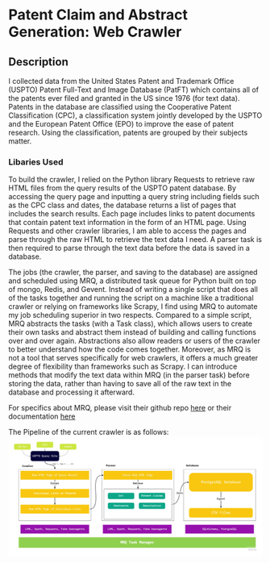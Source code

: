 # Patent Claim and Abstract Generation: Web Crawler
## Description
I collected data from the United States Patent and Trademark Office (USPTO) Patent Full-Text and Image Database (PatFT) which contains all of the patents ever filed and granted in the US since 1976 (for text data). Patents in the database are classified using the Cooperative Patent Classification (CPC), a classification system jointly developed by the USPTO and the European Patent Office (EPO) to improve the ease of patent research. Using the classification, patents are grouped by their subjects matter.

### Libaries Used
To build the crawler, I relied on the Python library Requests to retrieve raw HTML files from the query results of the USPTO patent database. By accessing the query page and inputting a query string including fields such as the CPC class and dates, the database returns a list of pages that includes the search results. Each page includes links to patent documents that contain patent text information in the form of an HTML page. Using Requests and other crawler libraries, I am able to access the pages and parse through the raw HTML to retrieve the text data I need. A parser task is then required to parse through the text data before the data is saved in a database. 

The jobs (the crawler, the parser, and saving to the database) are assigned and scheduled using MRQ, a distributed task queue for Python built on top of mongo, Redis, and Gevent. Instead of writing a single script that does all of the tasks together and running the script on a machine like a traditional crawler or relying on frameworks like Scrapy, I find using MRQ to automate my job scheduling superior in two respects. Compared to a simple script, MRQ abstracts the tasks (with a Task class), which allows users to create their own tasks and abstract them instead of building and calling functions over and over again. Abstractions also allow readers or users of the crawler to better understand how the code comes together. Moreover, as MRQ is not a tool that serves specifically for web crawlers, it offers a much greater degree of flexibility than frameworks such as Scrapy. I can introduce methods that modify the text data within MRQ (in the parser task) before storing the data, rather than having to save all of the raw text in the database and processing it afterward.

For specifics about MRQ, please visit their github repo [here](https://github.com/pricingassistant/mrq) or their documentation [here](https://mrq.readthedocs.io/en/latest/)

The Pipeline of the current crawler is as follows:
![Pipeline](../images/WebCrawlingPipeline.jpg)
